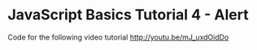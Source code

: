JavaScript Basics Tutorial 4 - Alert
====================================

Code for the following video tutorial http://youtu.be/mJ_uxdOidDo
